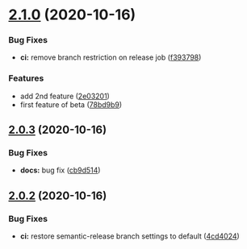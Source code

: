 # [2.1.0](https://github.com/brandondoran/test-package/compare/v2.0.3...v2.1.0) (2020-10-16)


### Bug Fixes

* **ci:** remove branch restriction on release job ([f393798](https://github.com/brandondoran/test-package/commit/f393798ecd77790ad36d899363c3a9af618b9ec5))


### Features

* add 2nd feature ([2e03201](https://github.com/brandondoran/test-package/commit/2e03201d860bd60b607e83553d1d4c64c24a83eb))
* first feature of beta ([78bd9b9](https://github.com/brandondoran/test-package/commit/78bd9b9021ea3a51e2e3ae540e430e53029c2b08))

## [2.0.3](https://github.com/brandondoran/test-package/compare/v2.0.2...v2.0.3) (2020-10-16)


### Bug Fixes

* **docs:** bug fix ([cb9d514](https://github.com/brandondoran/test-package/commit/cb9d51427f53acfb972dea71ea7cf2d2229b016f))

## [2.0.2](https://github.com/brandondoran/test-package/compare/v2.0.1...v2.0.2) (2020-10-16)


### Bug Fixes

* **ci:** restore semantic-release branch settings to default ([4cd4024](https://github.com/brandondoran/test-package/commit/4cd4024df8437b1021497fd4ec504cda6486b62b))
